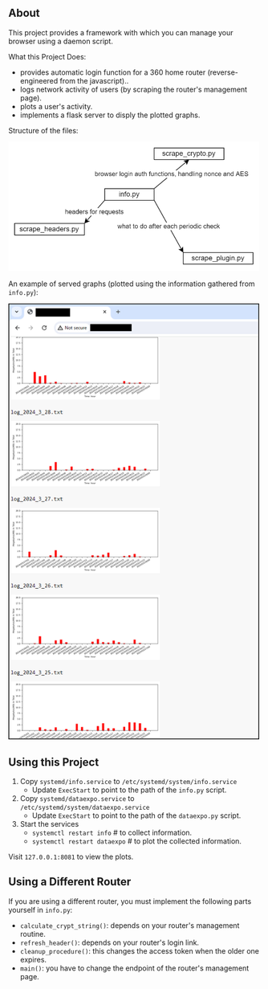 ## About

This project provides a framework with which you can manage your browser using a daemon script.

What this Project Does:
- provides automatic login function for a 360 home router (reverse-engineered from the javascript)..
- logs network activity of users (by scraping the router's management page).
- plots a user's activity.
- implements a flask server to disply the plotted graphs.

Structure of the files:

<img src="https://github.com/mindcrunch4u/home_router_management/blob/main/about/about%20files.png" width="500">

An example of served graphs (plotted using the information gathered from `info.py`):

<img src="https://github.com/mindcrunch4u/home_router_management/blob/main/about/screenshot%20example.png" width="500">

## Using this Project

1. Copy `systemd/info.service` to `/etc/systemd/system/info.service`
	- Update `ExecStart` to point to the path of the `info.py` script.
2. Copy `systemd/dataexpo.service` to `/etc/systemd/system/dataexpo.service`
	- Update `ExecStart` to point to the path of the `dataexpo.py` script.
3. Start the services
	- `systemctl restart info` # to collect information.
	- `systemctl restart dataexpo` # to plot the collected information.

Visit `127.0.0.1:8081` to view the plots.

## Using a Different Router

If you are using a different router, you must implement the following parts yourself in `info.py`:
- `calculate_crypt_string()`: depends on your router's management routine.
- `refresh_header()`: depends on your router's login link.
- `cleanup_procedure()`: this changes the access token when the older one expires.
- `main()`: you have to change the endpoint of the router's management page.
